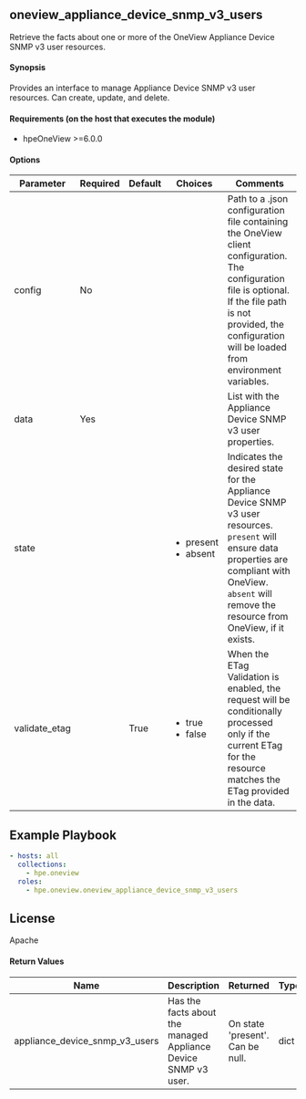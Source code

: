 ## oneview_appliance_device_snmp_v3_users
Retrieve the facts about one or more of the OneView Appliance Device SNMP v3  user resources.

#### Synopsis
  Provides an interface to manage Appliance Device SNMP v3  user resources. Can create, update, and delete.

#### Requirements (on the host that executes the module)
  * hpeOneView >=6.0.0  
  
#### Options

| Parameter     | Required    | Default  | Choices    | Comments |
| ------------- |-------------| ---------|----------- |--------- |
| config  |   No  |  | |  Path to a .json configuration file containing the OneView client configuration. The configuration file is optional. If the file path is not provided, the configuration will be loaded from environment variables.  |
| data  |   Yes  |  | |  List with the Appliance Device SNMP v3  user properties.  |
| state  |   |  | <ul> <li>present</li>  <li>absent</li> </ul> |  Indicates the desired state for the Appliance Device SNMP v3  user resources. `present` will ensure data properties are compliant with OneView. `absent` will remove the resource from OneView, if it exists.  |
| validate_etag  |   |  True  | <ul> <li>true</li>  <li>false</li> </ul> |  When the ETag Validation is enabled, the request will be conditionally processed only if the current ETag for the resource matches the ETag provided in the data.  |

## Example Playbook

```yaml
- hosts: all
  collections:
    - hpe.oneview
  roles:
    - hpe.oneview.oneview_appliance_device_snmp_v3_users
```

## License

Apache

#### Return Values

| Name          | Description  | Returned | Type       |
| ------------- |-------------| ---------|----------- |
| appliance_device_snmp_v3_users   | Has the facts about the managed Appliance Device SNMP v3  user. |  On state 'present'. Can be null. |  dict |
